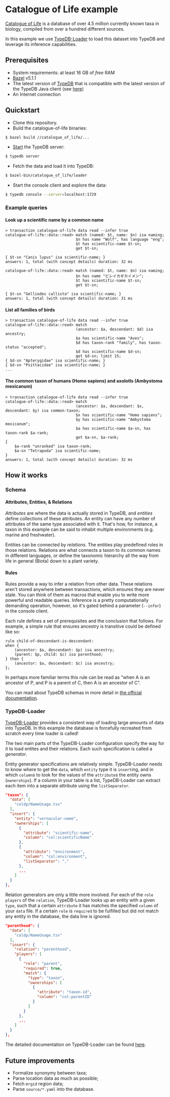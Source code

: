 # Catalogue of Life example

[Catalogue of Life](https://www.catalogueoflife.org/) is a database of over 4.5 million currently known taxa in biology,
compiled from over a hundred different sources. 

In this example we use [TypeDB-Loader](https://github.com/typedb-osi/typedb-loader) to load this dataset into TypeDB
and leverage its inference capabilities.

## Prerequisites

* System requirements: at least 16 GB of _free_ RAM
* [Bazel](https://bazel.build/install) v5.1.1
* The latest version of [TypeDB](https://github.com/vaticle/typedb/releases) that is compatible with the latest version
  of the TypeDB Java client (see [here](https://docs.vaticle.com/docs/client-api/java#version-compatibility))
* An Internet connection

## Quickstart

* Clone this repository.
* Build the catalogue-of-life binaries:
```bash
$ bazel build //catalogue_of_life/...
```
* [Start](https://docs.vaticle.com/docs/running-typedb/install-and-run#start-the-typedb-server) the TypeDB server:
```bash
$ typedb server
```
* Fetch the data and load it into TypeDB:
```bash
$ bazel-bin/catalogue_of_life/loader
```
* Start the console client and explore the data:
```bash
$ typedb console --server=localhost:1729
```

### Example queries

#### Look up a scientific name by a common name

```
> transaction catalogue-of-life data read --infer true
catalogue-of-life::data::read> match (named: $t, name: $n) isa naming;
                               $n has name "Wolf", has language "eng";
                               $t has scientific-name $t-sn;
                               get $t-sn;

{ $t-sn "Canis lupus" isa scientific-name; }
answers: 1, total (with concept details) duration: 32 ms

catalogue-of-life::data::read> match (named: $t, name: $n) isa naming;
                               $n has name "ビレイカギカイメン";
                               $t has scientific-name $t-sn;
                               get $t-sn;

{ $t-sn "Gelliodes callista" isa scientific-name; }
answers: 1, total (with concept details) duration: 31 ms
```

#### List all families of birds

```
> transaction catalogue-of-life data read --infer true
catalogue-of-life::data::read> match
                               (ancestor: $a, descendant: $d) isa ancestry;
                               $a has scientific-name "Aves";
                               $d has taxon-rank "family", has taxon-status "accepted";
                               $d has scientific-name $d-sn;
                               get $d-sn; limit 15;
{ $d-sn "Apterygidae" isa scientific-name; }
{ $d-sn "Psittacidae" isa scientific-name; }
...
```

#### The common taxon of humans (Homo sapiens) and axolotls (Ambystoma mexicanum)

```
> transaction catalogue-of-life data read --infer true
catalogue-of-life::data::read> match
                               (ancestor: $a, descendant: $x, descendant: $y) isa common-taxon;
                               $x has scientific-name "Homo sapiens";
                               $y has scientific-name "Ambystoma mexicanum";
                               $a has scientific-name $a-sn, has taxon-rank $a-rank;
                               get $a-sn, $a-rank;
{
    $a-rank "unranked" isa taxon-rank;
    $a-sn "Tetrapoda" isa scientific-name;
}
answers: 1, total (with concept details) duration: 32 ms
```

## How it works

### Schema

#### Attributes, Entities, & Relations

_Attributes_ are where the data is actually stored in TypeDB, and _entities_ define collections of these attributes.
An entity can have any number of attributes of the same type associated with it. That's how, for instance, a taxon
in this example can be said to inhabit multiple environments (e.g. marine and freshwater).

Entities can be connected by _relations_. The entities play predefined roles in those relations. Relations are what
connects a taxon to its common names in different languages, or define the taxonomic hierarchy all the way from life in
general (Biota) down to a plant variety.

#### Rules

Rules provide a way to infer a relation from other data. These relations aren't stored anywhere between transactions,
which ensures they are never stale. You can think of them as macros that enable you to write more powerful and readable
queries. Inference is a pretty computationally demanding operation, however, so it's gated behind a
parameter (`--infer`) in the console client.

Each rule defines a set of prerequisites and the conclusion that follows. For example, a simple rule that ensures
ancestry is transitive could be defined like so:

```typeql
rule child-of-descendant-is-descendant:
when {
    (ancestor: $a, descendant: $p) isa ancestry;
    (parent: $p, child: $c) isa parenthood;
} then {
    (ancestor: $a, descendant: $c) isa ancestry;
};
```

In perhaps more familiar terms this rule can be read as "when A is an ancestor of P, and P is a parent of C, then A is
an ancestor of C".

You can read about TypeDB schemas in more detail in
[the official documentation](https://docs.vaticle.com/docs/schema/overview).

### TypeDB-Loader

[TypeDB-Loader](https://github.com/typedb-osi/typedb-loader) provides a consistent way of loading large amounts of data
into TypeDB. In this example the database is forcefully recreated from scratch every time loader is called!

The two main parts of the TypeDB-Loader configuration specify the way for it to load entites and their relations. Each
such specification is called a _generator_.

Entity generator specifications are relatively simple. TypeDB-Loader needs to know where to get the `data`,
which `entity` type it is `insert`ing, and in which `column`s to look for the values of the `attribute`s the entity
owns (`ownerships`). If a column in your table is a list, TypeDB-Loader can extract each item into a separate attribute 
using the `listSeparator`.

```json
"taxon": {
  "data": [
    "coldp/NameUsage.tsv"
  ],
  "insert": {
    "entity": "vernacular-name",
    "ownerships": [
      {
        "attribute": "scientific-name",
        "column": "col:scientificName"
      },
      {
        "attribute": "environment",
        "column": "col:environment",
        "listSeparator": ","
      },
      ...
    ]
  }
},
```

Relation generators are only a little more involved. For each of the `role` `players` of the `relation`, TypeDB-Loader 
looks up an entity with a given `type`, such that a certain `attribute` it has matches the specified `column` of your 
`data` file. If a certain `role` is `required` to be fulfilled but did not match any entity in the database, the data 
line is ignored.

```json
"parenthood": {
  "data": [
    "coldp/NameUsage.tsv"
  ],
  "insert": {
    "relation": "parenthood",
    "players": [
      {
        "role": "parent",
        "required": true,
        "match": {
          "type": "taxon",
          "ownerships": [
            {
              "attribute": "taxon-id",
              "column": "col:parentID"
            }
          ]
        }
      },
      ...
    ]
  }
},
```

The detailed documentation on TypeDB-Loader can be found [here](https://github.com/typedb-osi/typedb-loader/wiki).

## Future improvements

* Formalize synonymy between taxa;
* Parse location data as much as possible;
* Fetch `mrgid` region data;
* Parse `source/*.yaml` into the database.
